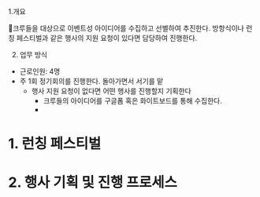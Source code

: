 

1.개요

크루들을 대상으로 이벤트성 아이디어를 수집하고 선별하여 추진한다. 방항식이나 런칭 페스티벌과 같은 행사의 지원 요청이 있다면 담당하여 진행한다.


2. 업무 방식


- 근로인원: 4명
- 주 1회 정기회의를 진행한다. 돌아가면서 서기를 맡
	- 행사 지원 요청이 없다면 어떤 행사를 진행할지 기획한다
		- 크루들의 아이디어를 구글폼 혹은 화이트보드를 통해 수집한다.
		- 




# 1. 런칭 페스티벌


# 2. 행사 기획 및 진행 프로세스
